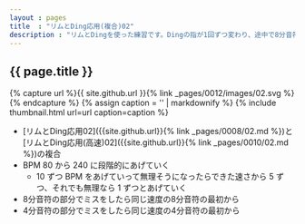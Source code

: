 ```yaml
---
layout : pages
title  : "リムとDing応用(複合)02"
description : "リムとDingを使った練習です。Dingの指が1回ずつ変わり、途中で8分音符に変わります。"
---
```


## {{ page.title }}

{% capture url %}{{ site.github.url }}{% link _pages/0012/images/02.svg %}{% endcapture %}
{% assign caption = '' | markdownify %}
{% include thumbnail.html url=url caption=caption %}

* [リムとDing応用02]({{site.github.url}}{% link _pages/0008/02.md %})と[リムとDing応用(高速)02]({{site.github.url}}{% link _pages/0010/02.md %})の複合
* BPM 80 から 240 に段階的にあげていく
  * 10 ずつ BPM をあげていって無理そうになったらできた速さから 5 ずつ、それでも無理なら 1 ずつとあげていく
* 8分音符の部分でミスをしたら同じ速度の8分音符の最初から
* 4分音符の部分でミスをしたら同じ速度の4分音符の最初から